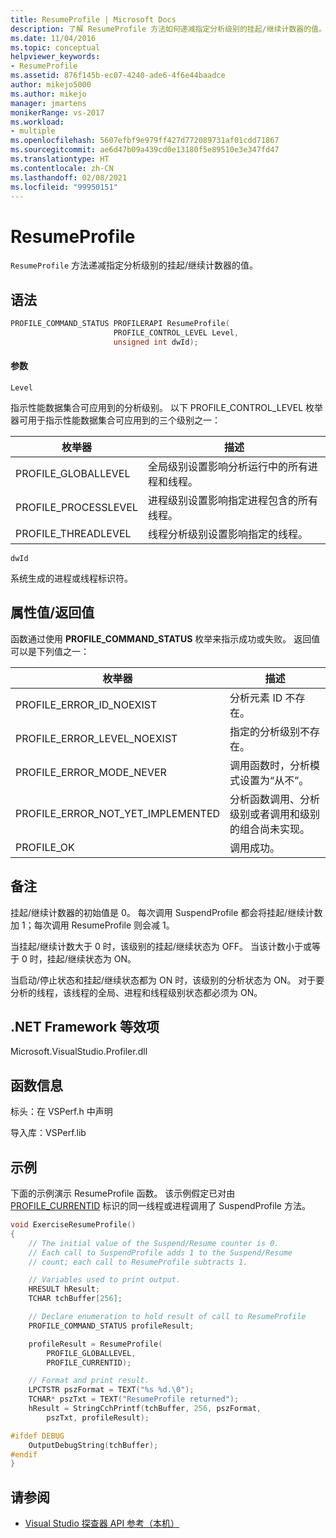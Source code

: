 ```yaml
---
title: ResumeProfile | Microsoft Docs
description: 了解 ResumeProfile 方法如何递减指定分析级别的挂起/继续计数器的值。
ms.date: 11/04/2016
ms.topic: conceptual
helpviewer_keywords:
- ResumeProfile
ms.assetid: 876f145b-ec07-4240-ade6-4f6e44baadce
author: mikejo5000
ms.author: mikejo
manager: jmartens
monikerRange: vs-2017
ms.workload:
- multiple
ms.openlocfilehash: 5607efbf9e979ff427d772089731af01cdd71867
ms.sourcegitcommit: ae6d47b09a439cd0e13180f5e89510e3e347fd47
ms.translationtype: HT
ms.contentlocale: zh-CN
ms.lasthandoff: 02/08/2021
ms.locfileid: "99950151"
---
```

# <a name="resumeprofile"></a>ResumeProfile
`ResumeProfile` 方法递减指定分析级别的挂起/继续计数器的值。

## <a name="syntax"></a>语法

```cpp
PROFILE_COMMAND_STATUS PROFILERAPI ResumeProfile(
                       PROFILE_CONTROL_LEVEL Level,
                       unsigned int dwId);
```

#### <a name="parameters"></a>参数
 `Level`

 指示性能数据集合可应用到的分析级别。 以下 PROFILE_CONTROL_LEVEL 枚举器可用于指示性能数据集合可应用到的三个级别之一：

|枚举器|描述|
|----------------|-----------------|
|PROFILE_GLOBALLEVEL|全局级别设置影响分析运行中的所有进程和线程。|
|PROFILE_PROCESSLEVEL|进程级别设置影响指定进程包含的所有线程。|
|PROFILE_THREADLEVEL|线程分析级别设置影响指定的线程。|

 `dwId`

 系统生成的进程或线程标识符。

## <a name="property-valuereturn-value"></a>属性值/返回值
 函数通过使用 **PROFILE_COMMAND_STATUS** 枚举来指示成功或失败。 返回值可以是下列值之一：

|枚举器|描述|
|----------------|-----------------|
|PROFILE_ERROR_ID_NOEXIST|分析元素 ID 不存在。|
|PROFILE_ERROR_LEVEL_NOEXIST|指定的分析级别不存在。|
|PROFILE_ERROR_MODE_NEVER|调用函数时，分析模式设置为“从不”。|
|PROFILE_ERROR_NOT_YET_IMPLEMENTED|分析函数调用、分析级别或者调用和级别的组合尚未实现。|
|PROFILE_OK|调用成功。|

## <a name="remarks"></a>备注
 挂起/继续计数器的初始值是 0。 每次调用 SuspendProfile 都会将挂起/继续计数加 1；每次调用 ResumeProfile 则会减 1。

 当挂起/继续计数大于 0 时，该级别的挂起/继续状态为 OFF。 当该计数小于或等于 0 时，挂起/继续状态为 ON。

 当启动/停止状态和挂起/继续状态都为 ON 时，该级别的分析状态为 ON。 对于要分析的线程，该线程的全局、进程和线程级别状态都必须为 ON。

## <a name="net-framework-equivalent"></a>.NET Framework 等效项
 Microsoft.VisualStudio.Profiler.dll

## <a name="function-information"></a>函数信息
 标头：在 VSPerf.h 中声明

 导入库：VSPerf.lib

## <a name="example"></a>示例
 下面的示例演示 ResumeProfile 函数。 该示例假定已对由 [PROFILE_CURRENTID](../profiling/profile-currentid.md) 标识的同一线程或进程调用了 SuspendProfile 方法。

```cpp
void ExerciseResumeProfile()
{
    // The initial value of the Suspend/Resume counter is 0.
    // Each call to SuspendProfile adds 1 to the Suspend/Resume
    // count; each call to ResumeProfile subtracts 1.

    // Variables used to print output.
    HRESULT hResult;
    TCHAR tchBuffer[256];

    // Declare enumeration to hold result of call to ResumeProfile
    PROFILE_COMMAND_STATUS profileResult;

    profileResult = ResumeProfile(
        PROFILE_GLOBALLEVEL,
        PROFILE_CURRENTID);

    // Format and print result.
    LPCTSTR pszFormat = TEXT("%s %d.\0");
    TCHAR* pszTxt = TEXT("ResumeProfile returned");
    hResult = StringCchPrintf(tchBuffer, 256, pszFormat,
        pszTxt, profileResult);

#ifdef DEBUG
    OutputDebugString(tchBuffer);
#endif
}
```

## <a name="see-also"></a>请参阅
- [Visual Studio 探查器 API 参考（本机）](../profiling/visual-studio-profiler-api-reference-native.md)
